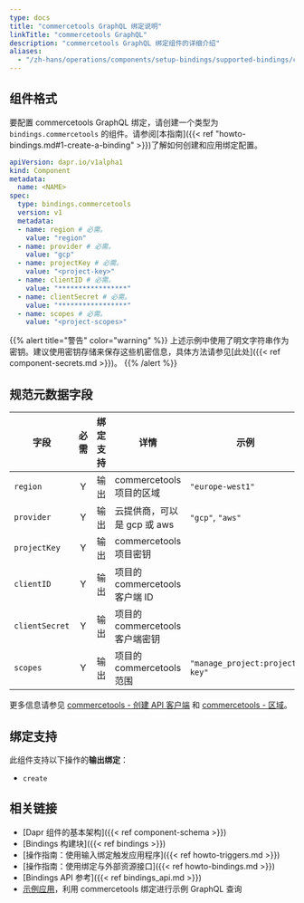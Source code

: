 ```yaml
---
type: docs
title: "commercetools GraphQL 绑定说明"
linkTitle: "commercetools GraphQL"
description: "commercetools GraphQL 绑定组件的详细介绍"
aliases:
  - "/zh-hans/operations/components/setup-bindings/supported-bindings/commercetools/"
---
```


## 组件格式

要配置 commercetools GraphQL 绑定，请创建一个类型为 `bindings.commercetools` 的组件。请参阅[本指南]({{< ref "howto-bindings.md#1-create-a-binding" >}})了解如何创建和应用绑定配置。

```yaml
apiVersion: dapr.io/v1alpha1
kind: Component
metadata:
  name: <NAME>
spec:
  type: bindings.commercetools
  version: v1
  metadata:
  - name: region # 必需。
    value: "region"
  - name: provider # 必需。
    value: "gcp"
  - name: projectKey # 必需。
    value: "<project-key>"
  - name: clientID # 必需。
    value: "*****************"
  - name: clientSecret # 必需。
    value: "*****************"
  - name: scopes # 必需。
    value: "<project-scopes>"
```

{{% alert title="警告" color="warning" %}}
上述示例中使用了明文字符串作为密钥。建议使用密钥存储来保存这些机密信息，具体方法请参见[此处]({{< ref component-secrets.md >}})。
{{% /alert %}}

## 规范元数据字段

| 字段              | 必需 | 绑定支持 |  详情 | 示例 |
|--------------------|:--------:|------------|-----|---------|
| `region` | Y | 输出 | commercetools 项目的区域 | `"europe-west1"` |
| `provider` | Y | 输出 | 云提供商，可以是 gcp 或 aws | `"gcp"`, `"aws"` |
| `projectKey` | Y | 输出 | commercetools 项目密钥 |  |
| `clientID` | Y | 输出 | 项目的 commercetools 客户端 ID |  |
| `clientSecret` | Y | 输出 | 项目的 commercetools 客户端密钥 |  |
| `scopes` | Y | 输出 | 项目的 commercetools 范围 | `"manage_project:project-key"` |

更多信息请参见 [commercetools - 创建 API 客户端](https://docs.commercetools.com/getting-started/create-api-client#create-an-api-client) 和 [commercetools - 区域](https://docs.commercetools.com/api/general-concepts#regions)。

## 绑定支持

此组件支持以下操作的**输出绑定**：

- `create`

## 相关链接

- [Dapr 组件的基本架构]({{< ref component-schema >}})
- [Bindings 构建块]({{< ref bindings >}})
- [操作指南：使用输入绑定触发应用程序]({{< ref howto-triggers.md >}})
- [操作指南：使用绑定与外部资源接口]({{< ref howto-bindings.md >}})
- [Bindings API 参考]({{< ref bindings_api.md >}})
- [示例应用](https://github.com/dapr/samples/tree/master/commercetools-graphql-sample)，利用 commercetools 绑定进行示例 GraphQL 查询